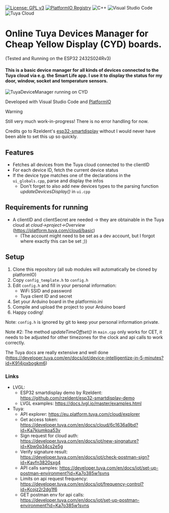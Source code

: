[![License: GPL v3](https://img.shields.io/badge/License-GPLv3-blue.svg)](https://www.gnu.org/licenses/gpl-3.0)
[![PlatformIO Registry](https://badges.registry.platformio.org/packages/rzeldent/library/esp32_smartdisplay.svg)](https://registry.platformio.org/libraries/rzeldent/esp32_smartdisplay)
![C++](https://img.shields.io/badge/C%2B%2B-Arduino-blue)
![Visual Studio Code](https://img.shields.io/badge/Visual_Studio_Code-blue)
![Tuya Cloud](https://img.shields.io/badge/Tuya-Cloud-orange)



# Online Tuya Devices Manager for Cheap Yellow Display (CYD) boards. 
(Tested and Running on the ESP32 2432S024Rv3)

#### This is a basic device manager for all kinds of devices connected to the Tuya cloud via e.g. the Smart Life app. I use it to display the status for my door, window, socket and temperature sensors.

![TuyaDeviceManager running on CYD](https://notenoughsleep.eu/files/tuya/img/CYDBoardTuyaDeviceManager.jpg)

Developed with Visual Studio Code and [PlatformIO](https://platformio.org/)

>[!WARNING]
>Still very much work-in-progress! There is no error handling for now.

Credits go to Rzeldent's [esp32-smartdisplay](https://github.com/rzeldent/esp32-smartdisplay) without I would never have been able to set this up so quickly.

## Features
- Fetches all devices from the Tuya cloud connected to the clientID
- For each device ID, fetch the current device status
- If the device type matches one of the declarations in the `ui_globals.cpp`, parse and display the infos
  - Don't forget to also add new devices types to the parsing function _updateDevicesDisplay()_ in `ui.cpp`

## Requirements for running
- A clientID and clientSecret are needed -> they are obtainable in the Tuya cloud at *cloud->project->Overview* (https://platform.tuya.com/cloud/basic)
  - (The account might need to be set as a dev account, but I forgot where exactly this can be set ;))


## Setup
1. Clone this repository (all sub modules will automatically be cloned by platformIO)
2. Copy `config_template.h` to `config.h`
3. Edit `config.h` and fill in your personal information:
   - WiFi SSID and password
   - Tuya client ID and secret
4. Set your Arduino board in the platformio.ini
5. Compile and upload the project to your Arduino board
6. Happy coding!

Note: `config.h` is ignored by git to keep your personal information private.

Note #2: The method _updateTimeOffset()_ in `main.cpp` only works for CET, it needs to be adjusted for other timezones for the clock and api calls to work correctly.

The Tuya docs are really extensive and well done (https://developer.tuya.com/en/docs/iot/device-intelligentize-in-5-minutes?id=K914joxbogkm6)

### Links
- LVGL:
  - ESP32 smartdisplay demo by Rzeldent: https://github.com/rzeldent/esp32-smartdisplay-demo
  - LVGL examples: https://docs.lvgl.io/master/examples.html
- Tuya: 
  - API explorer: https://eu.platform.tuya.com/cloud/explorer
  - Get access token: https://developer.tuya.com/en/docs/cloud/6c1636a9bd?id=Ka7kjumkoa53v
  - Sign request for cloud auth: https://developer.tuya.com/en/docs/iot/new-singnature?id=Kbw0q34cs2e5g
  - Verify signature result: https://developer.tuya.com/en/docs/iot/check-postman-sign?id=Kavfn3820sxg4
  - API calls samples: https://developer.tuya.com/en/docs/iot/set-up-postman-environment?id=Ka7o385w1svns
  - Limits on  api request frequency: https://developer.tuya.com/en/docs/iot/frequency-control?id=Kcojz2r2dg1f6
  - GET postman env for api calls: https://developer.tuya.com/en/docs/iot/set-up-postman-environment?id=Ka7o385w1svns
